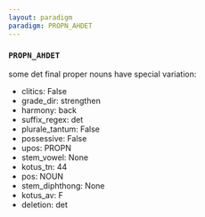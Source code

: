 ```yaml
---
layout: paradigm
paradigm: PROPN_AHDET
---
```

### ` PROPN_AHDET `

some det final proper nouns have special variation:
* clitics: False
* grade_dir: strengthen
* harmony: back
* suffix_regex: det
* plurale_tantum: False
* possessive: False
* upos: PROPN
* stem_vowel: None
* kotus_tn: 44
* pos: NOUN
* stem_diphthong: None
* kotus_av: F
* deletion: det
